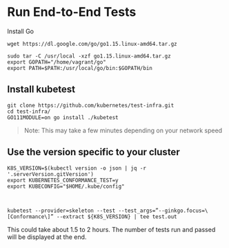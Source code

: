 # Run End-to-End Tests

Install Go

```
wget https://dl.google.com/go/go1.15.linux-amd64.tar.gz

sudo tar -C /usr/local -xzf go1.15.linux-amd64.tar.gz
export GOPATH="/home/vagrant/go"
export PATH=$PATH:/usr/local/go/bin:$GOPATH/bin
```

## Install kubetest

```
git clone https://github.com/kubernetes/test-infra.git
cd test-infra/
GO111MODULE=on go install ./kubetest
```

> Note: This may take a few minutes depending on your network speed

## Use the version specific to your cluster

```
K8S_VERSION=$(kubectl version -o json | jq -r '.serverVersion.gitVersion')
export KUBERNETES_CONFORMANCE_TEST=y
export KUBECONFIG="$HOME/.kube/config"



kubetest --provider=skeleton --test --test_args=”--ginkgo.focus=\[Conformance\]” --extract ${K8S_VERSION} | tee test.out

```


This could take about 1.5 to 2 hours. The number of tests run and passed will be displayed at the end.

  